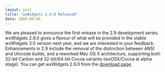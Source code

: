 ```yaml
---
layout: post
title: "wxWidgets 2.9.0 Released"
date: 2009-09-08
---
```


We are pleased to announce the first release in the 2.9 development series.
wxWidgets 2.9.0 gives a flavour of what will be provided in the stable
wxWidgets 3.0 version next year, and we are interested in your feedback.
Enhancements in 2.9 include the removal of the distinction between ANSI and
Unicode builds, and a reworked Mac OS X architecture, supporting both 32-bit
Carbon and 32-bit/64-bit Cocoa variants (wxOSX/Cocoa at alpha stage). You can
get wxWidgets 2.9.0 from the [download page][1].

[1]: /downloads/